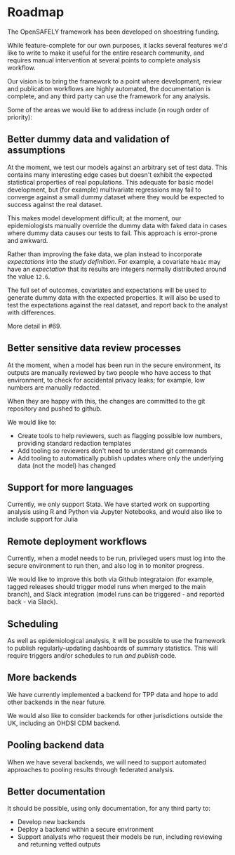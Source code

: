 # Roadmap

The OpenSAFELY framework has been developed on shoestring funding.

While feature-complete for our own purposes, it lacks several features
we'd like to write to make it useful for the entire research
community, and requires manual intervention at several points to
complete analysis workflow.

Our vision is to bring the framework to a point where development,
review and publication workflows are highly automated, the
documentation is complete, and any third party can use the framework
for any analysis.

Some of the areas we would like to address include (in rough order of
priority):

## Better dummy data and validation of assumptions

At the moment, we test our models against an arbitrary set of test
data. This contains many interesting edge cases but doesn't exhibit
the expected statistical properties of real populations. This adequate
for basic model development, but (for example) multivariate
regressions may fail to converge against a small dummy dataset where
they would be expected to success against the real dataset.

This makes model development difficult; at the moment, our
epidemiologists manually override the dummy data with faked data in
cases where dummy data causes our tests to fail. This approach is
error-prone and awkward.

Rather than improving the fake data, we plan instead to incorporate
_expectations_ into the _study definition_. For example, a covariate
`hba1c` may have an _expectation_ that its results are integers normally
distributed around the value `12.6`.

The full set of outcomes, covariates and expectations will be used to
generate dummy data with the expected properties.  It will also be
used to test the expectations against the real dataset, and report
back to the analyst with differences.

More detail in #69.

## Better sensitive data review processes

At the moment, when a model has been run in the secure environment,
its outputs are manually reviewed by two people who have access to
that environment, to check for accidental privacy leaks; for example,
low numbers are manually redacted.

When they are happy with this, the changes are committed to the git
repository and pushed to github.

We would like to:

* Create tools to help reviewers, such as flagging possible low
  numbers, providing standard redaction templates
* Add tooling so reviewers don't need to understand git commands
* Add tooling to automatically publish updates where only the
  underlying data (not the model) has changed

## Support for more languages

Currently, we only support Stata.  We have started work on supporting
analysis using R and Python via Jupyter Notebooks, and would also like
to include support for Julia

## Remote deployment workflows

Currently, when a model needs to be run, privileged users must log
into the secure environment to run then, and also log in to monitor
progress.

We would like to improve this both via Github integrataion (for
example, tagged releases should trigger model runs when merged to the
main branch), and Slack integration (model runs can be triggered -
and reported back - via Slack).

## Scheduling

As well as epidemiological analysis, it will be possible to use the
framework to publish regularly-updating dashboards of summary
statistics.  This will require triggers and/or schedules to run *and
publish* code.

## More backends

We have currently implemented a backend for TPP data and hope to add
other backends in the near future.

We would also like to consider backends for other jurisdictions
outside the UK, including an OHDSI CDM backend.

## Pooling backend data

When we have several backends, we will need to support automated
approaches to pooling results through federated analysis.

## Better documentation

It should be possible, using only documentation, for any third party
to:

* Develop new backends
* Deploy a backend within a secure environment
* Support analysts who request their models be run, including
  reviewing and returning vetted outputs
